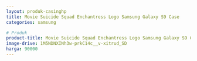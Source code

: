 ```yaml
---
layout: produk-casinghp
title: Movie Suicide Squad Enchantress Logo Samsung Galaxy S9 Case
categories: samsung

# Produk
product-title: Movie Suicide Squad Enchantress Logo Samsung Galaxy S9 Case
image-drive: 1M5NDNXINh3w-prkC14c__v-xitrud_SD
harga: 90000
---
```

